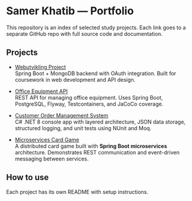 # Samer Khatib — Portfolio

This repository is an index of selected study projects. Each link goes to a separate GitHub repo with full source code and documentation.

## Projects

- [Webutvikling Project](https://github.com/Samer-Khatib/Webutvikling)  
  Spring Boot + MongoDB backend with OAuth integration. Built for coursework in web development and API design.

- [Office Equipment API](https://github.com/Samer-Khatib/office-equipment-api)  
  REST API for managing office equipment. Uses Spring Boot, PostgreSQL, Flyway, Testcontainers, and JaCoCo coverage.

- [Customer Order Management System](https://github.com/Samer-Khatib/customer-order-management)  
  C# .NET 8 console app with layered architecture, JSON data storage, structured logging, and unit tests using NUnit and Moq.

- [Microservices Card Game](https://github.com/Samer-Khatib/microservices-card-game)  
  A distributed card game built with **Spring Boot microservices** architecture. Demonstrates REST communication and event-driven messaging between services.

## How to use
Each project has its own README with setup instructions.
